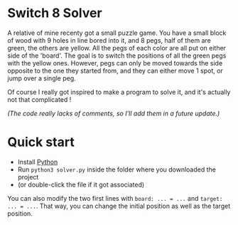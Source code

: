 # Switch 8 Solver

A relative of mine recenty got a small puzzle game. You have a small block of wood with 9 holes in line bored into it, and 8 pegs, half of them are green, the others are yellow. All the pegs of each color are all put on either side of the 'board'. The goal is to switch the positions of all the green pegs with the yellow ones. However, pegs can only be moved towards the side opposite to the one they started from, and they can either move 1 spot, or jump over a single peg.

Of course I really got inspired to make a program to solve it, and it's actually not that complicated !

*(The code really lacks of comments, so I'll add them in a future update.)*

# Quick start

* Install [Python](https://www.python.org/downloads/)
* Run `python3 solver.py` inside the folder where you downloaded the project
* (or double-click the file if it got associated)

You can also modify the two first lines with `board: ... = ...` and `target: ... = ...`. That way, you can change the initial position as well as the target position.